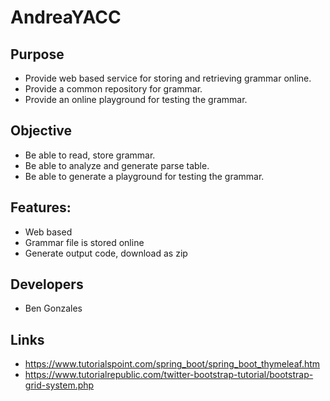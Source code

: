 # AndreaYACC

## Purpose
* Provide web based service for storing and retrieving grammar online.
* Provide a common repository for grammar.
* Provide an online playground for testing the grammar.

## Objective
* Be able to read, store grammar.
* Be able to analyze and generate parse table.
* Be able to generate a playground for testing the grammar.

## Features:
* Web based
* Grammar file is stored online
* Generate output code, download as zip

## Developers
* Ben Gonzales

## Links
* https://www.tutorialspoint.com/spring_boot/spring_boot_thymeleaf.htm
* https://www.tutorialrepublic.com/twitter-bootstrap-tutorial/bootstrap-grid-system.php